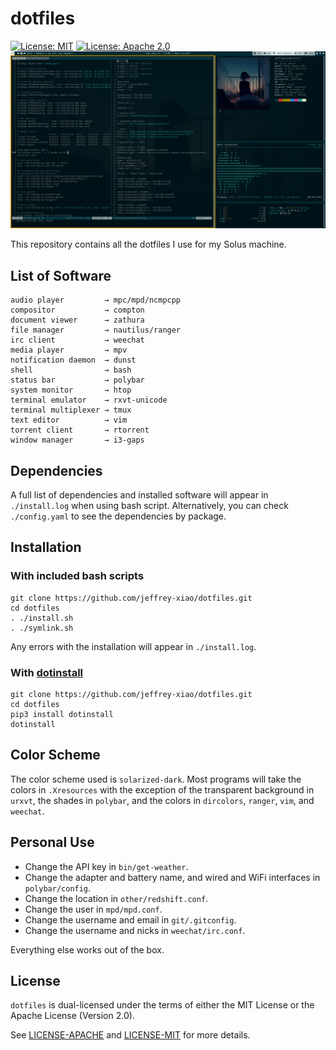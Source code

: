 # dotfiles

[![License: MIT](https://img.shields.io/badge/License-MIT-yellow.svg)](https://opensource.org/licenses/MIT)
[![License: Apache 2.0](https://img.shields.io/badge/License-Apache%202.0-blue.svg)](https://opensource.org/licenses/Apache-2.0)
![Busy Screen](screenshots/busy.png)

This repository contains all the dotfiles I use for my Solus machine.

## List of Software

```
audio player         → mpc/mpd/ncmpcpp
compositor           → compton
document viewer      → zathura
file manager         → nautilus/ranger
irc client           → weechat
media player         → mpv
notification daemon  → dunst
shell                → bash
status bar           → polybar
system monitor       → htop
terminal emulator    → rxvt-unicode
terminal multiplexer → tmux
text editor          → vim
torrent client       → rtorrent
window manager       → i3-gaps
```

## Dependencies

A full list of dependencies and installed software will appear in `./install.log` when using bash
script. Alternatively, you can check `./config.yaml` to see the dependencies by package.

## Installation

### With included bash scripts

```
git clone https://github.com/jeffrey-xiao/dotfiles.git
cd dotfiles
. ./install.sh
. ./symlink.sh
```
Any errors with the installation will appear in `./install.log`.

### With [dotinstall](https://github.com/jeffrey-xiao/dotinstall)

```
git clone https://github.com/jeffrey-xiao/dotfiles.git
cd dotfiles
pip3 install dotinstall
dotinstall
```

## Color Scheme

The color scheme used is `solarized-dark`. Most programs will take the colors in `.Xresources` with
the exception of the transparent background in `urxvt`, the shades in `polybar`, and the colors in
`dircolors`, `ranger`, `vim`, and `weechat`.

## Personal Use

 - Change the API key in `bin/get-weather`.
 - Change the adapter and battery name, and wired and WiFi interfaces in `polybar/config`.
 - Change the location in `other/redshift.conf`.
 - Change the user in `mpd/mpd.conf`.
 - Change the username and email in `git/.gitconfig`.
 - Change the username and nicks in `weechat/irc.conf`.

Everything else works out of the box.

## License

`dotfiles` is dual-licensed under the terms of either the MIT License or the Apache License
(Version 2.0).

See [LICENSE-APACHE](LICENSE-APACHE) and [LICENSE-MIT](LICENSE-MIT) for more details.
